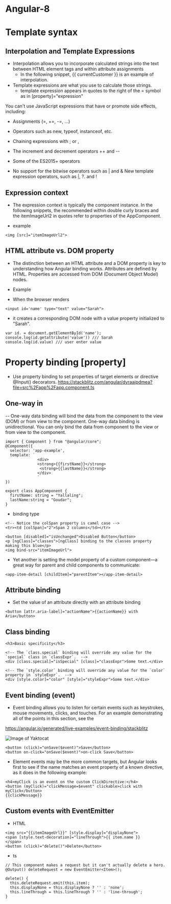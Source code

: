 # Angular-8

# Template syntax

## Interpolation and Template Expressions
 - Interpolation allows you to incorporate calculated strings into the text between HTML element tags and within attribute assignments
   - In the following snippet, {{ currentCustomer }} is an example of interpolation.
 - Template expressions are what you use to calculate those strings.
   - template expression appears in quotes to the right of the = symbol as in [property]="expression"
   
 You can't use JavaScript expressions that have or promote side effects, including:

 - Assignments (=, +=, -=, ...)
- Operators such as new, typeof, instanceof, etc.
- Chaining expressions with ; or ,
- The increment and decrement operators ++ and --
- Some of the ES2015+ operators

- No support for the bitwise operators such as | and &
New template expression operators, such as |, ?. and !

## Expression context
- The expression context is typically the component instance. In the following snippets, the recommended within double curly braces and the itemImageUrl2 in quotes refer to properties of the AppComponent.

- example

```
<img [src]="itemImageUrl2">

```

##  HTML attribute vs. DOM property

- The distinction between an HTML attribute and a DOM property is key to understanding how Angular binding works. Attributes are defined by HTML. Properties are accessed from DOM (Document Object Model) nodes.

- Example

- When the browser renders 
```
<input id='name' type="text" value="Sarah">
```
- it creates a corresponding DOM node with a value property initialized to "Sarah".

```
var id. = document.getElementById('name');
console.log(id.getattribute('value')) /// Sarah
console.log(id.value) /// user enter value

```
# Property binding [property]
- Use property binding to set properties of target elements or directive @Input() decorators.
https://stackblitz.com/angular/dyraajpdmea?file=src%2Fapp%2Fapp.component.ts
## One-way in
-- One-way data binding will bind the data from the component to the view (DOM) or from view to the component. One-way data binding is unidirectional. You can only bind the data from component to the view or from view to the component.
```
import { Component } from "@angular/core";
@Component({
  selector: 'app-example',
  template: `
              <div>
              <strong>{{firstName}}</strong>
               <strong>{{lastName}}</strong>
              </div>
              `
})

export class AppComponent {
  firstName: string = "Yallaling";
  lastName:string = "Goudar";
}

```
- binding type
```
<!-- Notice the colSpan property is camel case -->
<tr><td [colSpan]="2">Span 2 columns</td></tr>
```
```
<button [disabled]="isUnchanged">Disabled Button</button>
<p [ngClass]="classes">[ngClass] binding to the classes property making this blue</p>
<img bind-src="itemImageUrl">
```
- Yet another is setting the model property of a custom component—a great way for parent and child components to communicate:

```
<app-item-detail [childItem]="parentItem"></app-item-detail>
```
## Attribute binding
- Set the value of an attribute directly with an attribute binding
```
<button [attr.aria-label]="actionName">{{actionName}} with Aria</button>
```
## Class binding
```
<h3>Basic specificity</h3>

<!-- The `class.special` binding will override any value for the `special` class in `classExpr`.  -->
<div [class.special]="isSpecial" [class]="classExpr">Some text.</div>

<!-- The `style.color` binding will override any value for the `color` property in `styleExpr`.  -->
<div [style.color]="color" [style]="styleExpr">Some text.</div>
```

## Event binding (event)
- Event binding allows you to listen for certain events such as keystrokes, mouse movements, clicks, and touches. For an example demonstrating all of the points in this section, see the 

https://angular.io/generated/live-examples/event-binding/stackblitz

![Image of Yaktocat](https://angular.io/generated/images/guide/template-syntax/syntax-diagram.svg)
```
<button (click)="onSave($event)">Save</button>
<button on-click="onSave($event)">on-click Save</button>
```
- Element events may be the more common targets, but Angular looks first to see if the name matches an event property of a known directive, as it does in the following example:

```
<h4>myClick is an event on the custom ClickDirective:</h4>
<button (myClick)="clickMessage=$event" clickable>click with myClick</button>
{{clickMessage}}
```
## Custom events with EventEmitter
- HTML
```
<img src="{{itemImageUrl}}" [style.display]="displayNone">
<span [style.text-decoration]="lineThrough">{{ item.name }}
</span>
<button (click)="delete()">Delete</button>
```
- ts 
```
// This component makes a request but it can't actually delete a hero.
@Output() deleteRequest = new EventEmitter<Item>();

delete() {
  this.deleteRequest.emit(this.item);
  this.displayNone = this.displayNone ? '' : 'none';
  this.lineThrough = this.lineThrough ? '' : 'line-through';
}
```

